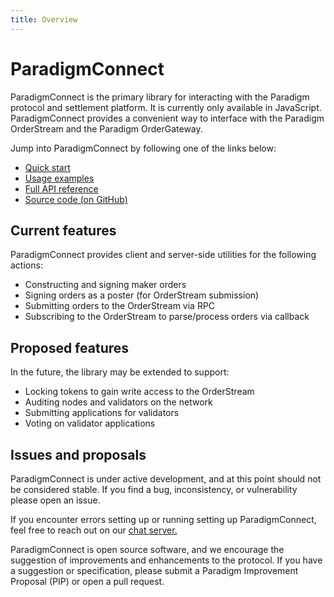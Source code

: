 ```yaml
---
title: Overview
---
```


# ParadigmConnect

ParadigmConnect is the primary library for interacting with the Paradigm protocol and settlement platform. It is currently only available in JavaScript. ParadigmConnect provides a convenient way to interface with the Paradigm OrderStream and the Paradigm OrderGateway.

Jump into ParadigmConnect by following one of the links below:
- [Quick start](./getting-started.md)
- [Usage examples](./usage.md)
- [Full API reference](./reference.md)
- [Source code (on GitHub)](https://github.com/ParadigmFoundation/ParadigmConnect)

## Current features

ParadigmConnect provides client and server-side utilities for the following actions:

- Constructing and signing maker orders
- Signing orders as a poster (for OrderStream submission)
- Submitting orders to the OrderStream via RPC
- Subscribing to the OrderStream to parse/process orders via callback

## Proposed features

In the future, the library may be extended to support:

- Locking tokens to gain write access to the OrderStream
- Auditing nodes and validators on the network
- Submitting applications for validators
- Voting on validator applications

## Issues and proposals
ParadigmConnect is under active development, and at this point should not be considered stable. If you find a bug, inconsistency, or vulnerability please open an issue.

If you encounter errors setting up or running setting up ParadigmConnect, feel free to reach out on our [chat server.](https://chat.paradigm.market/)

ParadigmConnect is open source software, and we encourage the suggestion of improvements and enhancements to the protocol. If you have a suggestion or specification, please submit a Paradigm Improvement Proposal (PIP) or open a pull request.